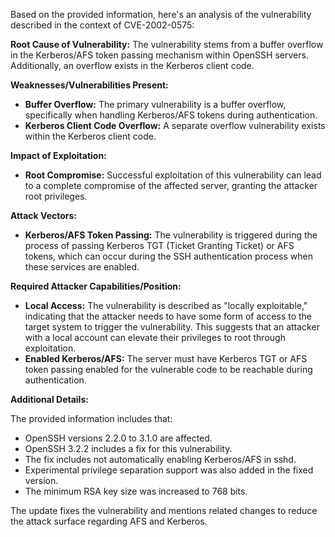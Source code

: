 Based on the provided information, here's an analysis of the vulnerability described in the context of CVE-2002-0575:

**Root Cause of Vulnerability:**
The vulnerability stems from a buffer overflow in the Kerberos/AFS token passing mechanism within OpenSSH servers. Additionally, an overflow exists in the Kerberos client code.

**Weaknesses/Vulnerabilities Present:**
- **Buffer Overflow:** The primary vulnerability is a buffer overflow, specifically when handling Kerberos/AFS tokens during authentication.
- **Kerberos Client Code Overflow:** A separate overflow vulnerability exists within the Kerberos client code.

**Impact of Exploitation:**
- **Root Compromise:** Successful exploitation of this vulnerability can lead to a complete compromise of the affected server, granting the attacker root privileges.

**Attack Vectors:**
- **Kerberos/AFS Token Passing:** The vulnerability is triggered during the process of passing Kerberos TGT (Ticket Granting Ticket) or AFS tokens, which can occur during the SSH authentication process when these services are enabled.

**Required Attacker Capabilities/Position:**
- **Local Access:** The vulnerability is described as "locally exploitable," indicating that the attacker needs to have some form of access to the target system to trigger the vulnerability. This suggests that an attacker with a local account can elevate their privileges to root through exploitation.
- **Enabled Kerberos/AFS:** The server must have Kerberos TGT or AFS token passing enabled for the vulnerable code to be reachable during authentication.

**Additional Details:**

The provided information includes that:
- OpenSSH versions 2.2.0 to 3.1.0 are affected.
- OpenSSH 3.2.2 includes a fix for this vulnerability.
- The fix includes not automatically enabling Kerberos/AFS in sshd.
- Experimental privilege separation support was also added in the fixed version.
- The minimum RSA key size was increased to 768 bits.

The update fixes the vulnerability and mentions related changes to reduce the attack surface regarding AFS and Kerberos.